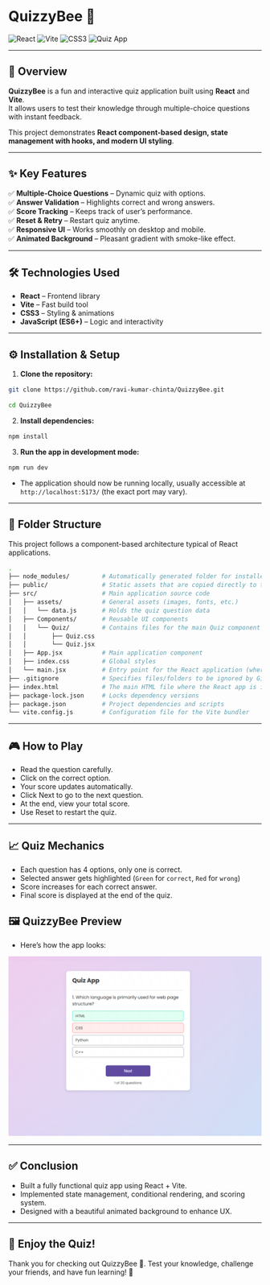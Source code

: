 # QuizzyBee 🐝

![React](https://img.shields.io/badge/React-61DAFB?style=flat&logo=react&logoColor=white&labelColor=20232A)
![Vite](https://img.shields.io/badge/Vite-646CFF?style=flat&logo=vite&logoColor=FFD62E)
![CSS3](https://img.shields.io/badge/CSS3-1572B6?style=flat&logo=css3&logoColor=white)
![Quiz App](https://img.shields.io/badge/Quiz-App-8A2BE2)

---

## 🚀 Overview
**QuizzyBee** is a fun and interactive quiz application built using **React** and **Vite**.  
            It allows users to test their knowledge through multiple-choice questions with instant feedback.  

This project demonstrates **React component-based design, state management with hooks, and modern UI styling**.

---

## ✨ Key Features
✅ **Multiple-Choice Questions** – Dynamic quiz with options.  
✅ **Answer Validation** – Highlights correct and wrong answers.  
✅ **Score Tracking** – Keeps track of user’s performance.  
✅ **Reset & Retry** – Restart quiz anytime.  
✅ **Responsive UI** – Works smoothly on desktop and mobile.  
✅ **Animated Background** – Pleasant gradient with smoke-like effect.  

---

## 🛠️ Technologies Used
- **React** – Frontend library  
- **Vite** – Fast build tool  
- **CSS3** – Styling & animations  
- **JavaScript (ES6+)** – Logic and interactivity  

---

## ⚙️ Installation & Setup
1. **Clone the repository:**
```bash
git clone https://github.com/ravi-kumar-chinta/QuizzyBee.git
```
```bash
cd QuizzyBee
```
2. **Install dependencies:**
```bash
npm install
```

3. **Run the app in development mode:**
```bash
npm run dev
```
- The application should now be running locally, usually accessible at `http://localhost:5173/` (the exact port may vary).
---

## 📂 Folder Structure

This project follows a component-based architecture typical of React applications.


```bash
.
├── node_modules/         # Automatically generated folder for installed dependencies
├── public/               # Static assets that are copied directly to the build folder
├── src/                  # Main application source code
│   ├── assets/           # General assets (images, fonts, etc.)
│   │   └── data.js       # Holds the quiz question data
│   ├── Components/       # Reusable UI components
│   │   └── Quiz/         # Contains files for the main Quiz component
│   │       ├── Quiz.css
│   │       └── Quiz.jsx
│   ├── App.jsx           # Main application component
│   ├── index.css         # Global styles
│   └── main.jsx          # Entry point for the React application (where the App is mounted)
├── .gitignore            # Specifies files/folders to be ignored by Git
├── index.html            # The main HTML file where the React app is injected
├── package-lock.json     # Locks dependency versions
├── package.json          # Project dependencies and scripts
└── vite.config.js        # Configuration file for the Vite bundler
```
---

## 🎮 How to Play

- Read the question carefully.
- Click on the correct option.
- Your score updates automatically.
- Click Next to go to the next question.
- At the end, view your total score.
- Use Reset to restart the quiz.

---


## 📈 Quiz Mechanics

 - Each question has 4 options, only one is correct. 
 - Selected answer gets highlighted (`Green` for `correct`, `Red` for `wrong`)
 - Score increases for each correct answer.
 - Final score is displayed at the end of the quiz.

## 🖼️ QuizzyBee Preview


- Here’s how the app looks:

![QuizzyBee Screenshot](./screenshot.png)

---


## ✅ Conclusion

- Built a fully functional quiz app using React + Vite.
- Implemented state management, conditional rendering, and scoring system.
- Designed with a beautiful animated background to enhance UX.
---

## 🎉 Enjoy the Quiz!

Thank you for checking out QuizzyBee 🐝.
Test your knowledge, challenge your friends, and have fun learning! 🚀